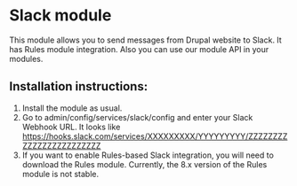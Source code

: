 # Slack module
This module allows you to send messages from Drupal website to Slack.
It has Rules module integration.
Also you can use our module API in your modules.
 
## Installation instructions:

 1. Install the module as usual.
 2. Go to admin/config/services/slack/config and enter your Slack Webhook URL.  It looks like  https://hooks.slack.com/services/XXXXXXXXX/YYYYYYYYY/ZZZZZZZZZZZZZZZZZZZZZZZZ
 3. If you want to enable Rules-based Slack integration, you will need to download the Rules module.
Currently, the 8.x version of the Rules module is not stable.

